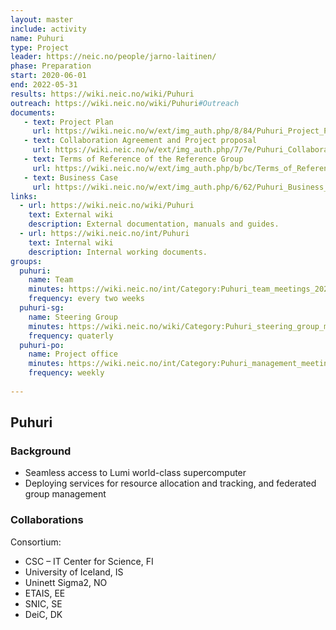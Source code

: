 ```yaml
---
layout: master
include: activity
name: Puhuri
type: Project
leader: https://neic.no/people/jarno-laitinen/
phase: Preparation
start: 2020-06-01
end: 2022-05-31
results: https://wiki.neic.no/wiki/Puhuri
outreach: https://wiki.neic.no/wiki/Puhuri#Outreach
documents:
   - text: Project Plan
     url: https://wiki.neic.no/w/ext/img_auth.php/8/84/Puhuri_Project_Plan.pdf
   - text: Collaboration Agreement and Project proposal 
     url: https://wiki.neic.no/w/ext/img_auth.php/7/7e/Puhuri_Collaboration_Agreement.pdf 
   - text: Terms of Reference of the Reference Group
     url: https://wiki.neic.no/w/ext/img_auth.php/b/bc/Terms_of_Reference_for_Puhuri_Reference_Group.pdf
   - text: Business Case
     url: https://wiki.neic.no/w/ext/img_auth.php/6/62/Puhuri_Business_Case.pdf
links:
  - url: https://wiki.neic.no/wiki/Puhuri
    text: External wiki
    description: External documentation, manuals and guides.
  - url: https://wiki.neic.no/int/Puhuri
    text: Internal wiki
    description: Internal working documents.
groups:
  puhuri:
    name: Team
    minutes: https://wiki.neic.no/int/Category:Puhuri_team_meetings_2020 
    frequency: every two weeks
  puhuri-sg:
    name: Steering Group
    minutes: https://wiki.neic.no/wiki/Category:Puhuri_steering_group_meetings
    frequency: quaterly
  puhuri-po:
    name: Project office
    minutes: https://wiki.neic.no/int/Category:Puhuri_management_meetings_2020 
    frequency: weekly
     
---
```

## Puhuri

### Background

* Seamless access to Lumi world-class supercomputer
* Deploying services for resource allocation and 	tracking, and federated group management

### Collaborations
Consortium:
* CSC – IT Center for Science, FI
* University of Iceland, IS
* Uninett Sigma2, NO
* ETAIS, EE
* SNIC, SE
* DeiC, DK

